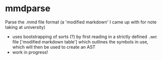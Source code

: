 # mmdparse
Parse the .mmd file format (a 'modified markdown' I came up with for note taking at university)

- uses bootstrapping of sorts (?) by first reading in a strictly defined `.mmt` file ['modified markdown table'] which outlines the symbols in use, which will then be used to create an AST
- work in progress!
